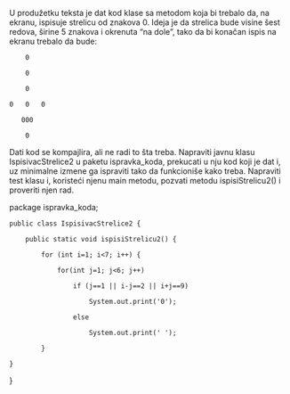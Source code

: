U produžetku teksta je dat kod klase sa metodom koja bi trebalo da, na ekranu, ispisuje strelicu od znakova
0. Ideja je da strelica bude visine šest redova, širine 5 znakova i okrenuta “na dole”, tako da bi konačan ispis
na ekranu trebalo da bude:

		0

		0
   
		0
   
	0   0	0

	   000
 
		0
Dati kod se kompajlira, ali ne radi to šta treba. Napraviti javnu klasu IspisivacStrelice2 u paketu
ispravka_koda, prekucati u nju kod koji je dat i, uz minimalne izmene ga ispraviti tako da funkcioniše
kako treba. Napraviti test klasu i, koristeći njenu main metodu, pozvati metodu ispisiStrelicu2() i proveriti
njen rad.

package ispravka_koda;

	public class IspisivacStrelice2 {
	
		public static void ispisiStrelicu2() {
		
			for (int i=1; i<7; i++) {
			
				for(int j=1; j<6; j++)
				
					if (j==1 || i-j==2 || i+j==9)
					
						System.out.print('0');
						
					else
					
						System.out.print(' ');
						
			}
			
	}
	
}
